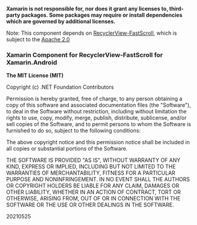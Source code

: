**Xamarin is not responsible for, nor does it grant any licenses to, third-party packages. Some packages may require or install dependencies which are governed by additional licenses.**

Note: This component depends on [RecyclerView-FastScroll](https://github.com/timusus/RecyclerView-FastScroll), which is subject to the [Apache 2.0](https://github.com/timusus/RecyclerView-FastScroll/blob/master/LICENSE.md)

### Xamarin Component for RecyclerView-FastScroll for Xamarin.Android

**The MIT License (MIT)**

Copyright (c) .NET Foundation Contributors

Permission is hereby granted, free of charge, to any person obtaining a copy of this software and associated documentation files (the "Software"), to deal in the Software without restriction, including without limitation the rights to use, copy, modify, merge, publish, distribute, sublicense, and/or sell copies of the Software, and to permit persons to whom the Software is furnished to do so, subject to the following conditions:

The above copyright notice and this permission notice shall be included in all copies or substantial portions of the Software.

THE SOFTWARE IS PROVIDED "AS IS", WITHOUT WARRANTY OF ANY KIND, EXPRESS OR IMPLIED, INCLUDING BUT NOT LIMITED TO THE WARRANTIES OF MERCHANTABILITY, FITNESS FOR A PARTICULAR PURPOSE AND NONINFRINGEMENT. IN NO EVENT SHALL THE AUTHORS OR COPYRIGHT HOLDERS BE LIABLE FOR ANY CLAIM, DAMAGES OR OTHER LIABILITY, WHETHER IN AN ACTION OF CONTRACT, TORT OR OTHERWISE, ARISING FROM, OUT OF OR IN CONNECTION WITH THE SOFTWARE OR THE USE OR OTHER DEALINGS IN THE SOFTWARE.

20210525
